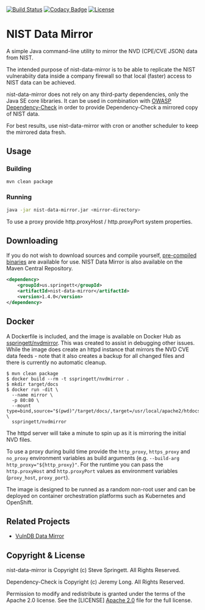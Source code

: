 [![Build Status](https://github.com/stevespringett/nist-data-mirror/workflows/Maven%20CI/badge.svg)](https://github.com/stevespringett/nist-data-mirror/actions?workflow=Maven+CI)
[![Codacy Badge](https://api.codacy.com/project/badge/Grade/21c46e93bdbe4e6f99085da9ece477e3)](https://www.codacy.com/app/stevespringett/nist-data-mirror?utm_source=github.com&amp;utm_medium=referral&amp;utm_content=stevespringett/nist-data-mirror&amp;utm_campaign=Badge_Grade)
[![License](https://img.shields.io/badge/license-Apache%202.0-brightgreen.svg)][Apache 2.0]

NIST Data Mirror
================

A simple Java command-line utility to mirror the NVD (CPE/CVE JSON) data from NIST.

The intended purpose of nist-data-mirror is to be able to replicate the NIST vulnerabiity data 
inside a company firewall so that local (faster) access to NIST data can be achieved.

nist-data-mirror does not rely on any third-party dependencies, only the Java SE core libraries. 
It can be used in combination with [OWASP Dependency-Check] in order to provide Dependency-Check 
a mirrored copy of NIST data.

For best results, use nist-data-mirror with cron or another scheduler to keep the mirrored data fresh.

Usage
----------------

### Building

```sh
mvn clean package
```

### Running

```sh
java -jar nist-data-mirror.jar <mirror-directory>
```

To use a proxy provide http.proxyHost / http.proxyPort system properties.

Downloading
----------------

If you do not wish to download sources and compile yourself, [pre-compiled binaries] are available 
for use. NIST Data Mirror is also available on the Maven Central Repository.

```xml
<dependency>
    <groupId>us.springett</groupId>
    <artifactId>nist-data-mirror</artifactId>
    <version>1.4.0</version>
</dependency>
```

Docker
----------------

A Dockerfile is included, and the image is available on Docker Hub as [sspringett/nvdmirror](https://hub.docker.com/r/sspringett/nvdmirror). This was created to 
assist in debugging other issues. While the image does create an httpd instance 
that mirrors the NVD CVE data feeds - note that it also creates a backup for all 
changed files and there is currently no automatic cleanup.

```
$ mvn clean package
$ docker build --rm -t sspringett/nvdmirror .
$ mkdir target/docs
$ docker run -dit \
  --name mirror \
  -p 80:80 \
  --mount type=bind,source="$(pwd)"/target/docs/,target=/usr/local/apache2/htdocs \
  sspringett/nvdmirror
```

The httpd server will take a minute to spin up as it is mirroring the initial NVD files.

To use a proxy during build time provide the `http_proxy`, `https_proxy` and `no_proxy` 
environment variables as build arguments (e.g. `--build-arg http_proxy="${http_proxy}"`.
For the runtime you can pass the `http.proxyHost` and `http.proxyPort` values as environment variables (`proxy_host`, `proxy_port`).

The image is designed to be runned as a random non-root user and can be deployed on
container orchestration platforms such as Kubernetes and OpenShift.

Related Projects
----------------

* [VulnDB Data Mirror](https://github.com/stevespringett/vulndb-data-mirror)

Copyright & License
-------------------

nist-data-mirror is Copyright (c) Steve Springett. All Rights Reserved.

Dependency-Check is Copyright (c) Jeremy Long. All Rights Reserved.

Permission to modify and redistribute is granted under the terms of the Apache 2.0 license. See the [LICENSE] [Apache 2.0] file for the full license.

  [OWASP Dependency-Check]: https://www.owasp.org/index.php/OWASP_Dependency_Check
  [Apache 2.0]: https://github.com/stevespringett/nist-data-mirror/blob/master/LICENSE
  [pre-compiled binaries]: https://github.com/stevespringett/nist-data-mirror/releases

